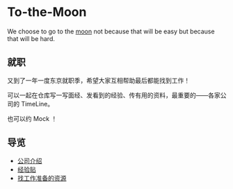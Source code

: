 # To-the-Moon
We choose to go to the [moon](https://www.youtube.com/watch?v=ouRbkBAOGEw) not because that will be easy but because that will be hard.

## 就职

又到了一年一度东京就职季，希望大家互相帮助最后都能找到工作！

可以一起在仓库写一写面经、发看到的经验、传有用的资料，最重要的——各家公司的 TimeLine。

也可以约 Mock ！

## 导览

- [公司介绍](./companies/README.md)
- [经验贴](./experience/README.md)
- [找工作准备的资源](./resources/README.md)
